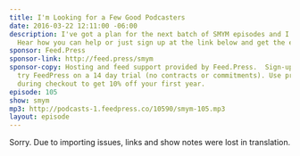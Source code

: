 ```yaml
---
title: I'm Looking for a Few Good Podcasters
date: 2016-03-22 12:11:00 -06:00
description: I've got a plan for the next batch of SMYM episodes and I need your help!
  Hear how you can help or just sign up at the link below and get the email in April.
sponsor: Feed.Press
sponsor-link: http://feed.press/smym
sponsor-copy: Hosting and feed support provided by Feed.Press.  Sign-up today and
  try FeedPress on a 14 day trial (no contracts or commitments). Use promo code "smym"
  during checkout to get 10% off your first year.
episode: 105
show: smym
mp3: http://podcasts-1.feedpress.co/10590/smym-105.mp3
layout: episode
---
```


Sorry. Due to importing issues, links and show notes were lost in translation.
